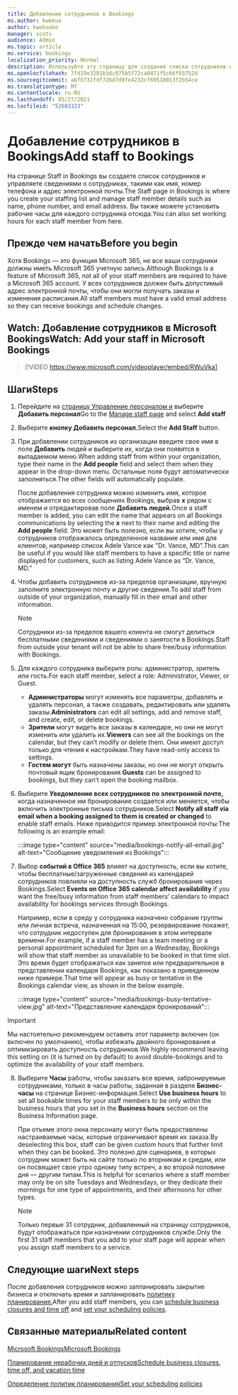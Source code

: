 ```yaml
---
title: Добавление сотрудников в Bookings
ms.author: kwekua
author: kwekuako
manager: scotv
audience: Admin
ms.topic: article
ms.service: bookings
localization_priority: Normal
description: Используйте эту страницу для создания списка сотрудников и управления сведениями о сотрудниках, такими как имя, номер телефона и адрес электронной почты.
ms.openlocfilehash: 7fd19e3281b3dc075b5f72ca0471f5c66f93752d
ms.sourcegitcommit: a6fb731fdf726d7d9fe4232cf69510013f2b54ce
ms.translationtype: MT
ms.contentlocale: ru-RU
ms.lasthandoff: 05/27/2021
ms.locfileid: "52683323"
---
```

# <a name="add-staff-to-bookings"></a><span data-ttu-id="37bf7-103">Добавление сотрудников в Bookings</span><span class="sxs-lookup"><span data-stu-id="37bf7-103">Add staff to Bookings</span></span>

<span data-ttu-id="37bf7-104">На странице Staff in Bookings вы создаете список сотрудников и управляете сведениями о сотрудниках, такими как имя, номер телефона и адрес электронной почты.</span><span class="sxs-lookup"><span data-stu-id="37bf7-104">The Staff page in Bookings is where you create your staffing list and manage staff member details such as name, phone number, and email address.</span></span> <span data-ttu-id="37bf7-105">Вы также можете установить рабочие часы для каждого сотрудника отсюда.</span><span class="sxs-lookup"><span data-stu-id="37bf7-105">You can also set working hours for each staff member from here.</span></span>

## <a name="before-you-begin"></a><span data-ttu-id="37bf7-106">Прежде чем начать</span><span class="sxs-lookup"><span data-stu-id="37bf7-106">Before you begin</span></span>

<span data-ttu-id="37bf7-107">Хотя Bookings — это функция Microsoft 365, не все ваши сотрудники должны иметь Microsoft 365 учетную запись.</span><span class="sxs-lookup"><span data-stu-id="37bf7-107">Although Bookings is a feature of Microsoft 365, not all of your staff members are required to have a Microsoft 365 account.</span></span> <span data-ttu-id="37bf7-108">У всех сотрудников должен быть допустимый адрес электронной почты, чтобы они могли получать заказы и изменения расписания.</span><span class="sxs-lookup"><span data-stu-id="37bf7-108">All staff members must have a valid email address so they can receive bookings and schedule changes.</span></span>

## <a name="watch-add-your-staff-in-microsoft-bookings"></a><span data-ttu-id="37bf7-109">Watch: Добавление сотрудников в Microsoft Bookings</span><span class="sxs-lookup"><span data-stu-id="37bf7-109">Watch: Add your staff in Microsoft Bookings</span></span>

> [!VIDEO https://www.microsoft.com/videoplayer/embed/RWuVka]

## <a name="steps"></a><span data-ttu-id="37bf7-110">Шаги</span><span class="sxs-lookup"><span data-stu-id="37bf7-110">Steps</span></span>

1. <span data-ttu-id="37bf7-111">Перейдите на [страницу Управление персоналом и](https://outlook.office.com/bookings/staff) выберите **Добавить персонал**</span><span class="sxs-lookup"><span data-stu-id="37bf7-111">Go to the [Manage staff page](https://outlook.office.com/bookings/staff) and select **Add staff**</span></span>

2. <span data-ttu-id="37bf7-112">Выберите **кнопку Добавить персонал.**</span><span class="sxs-lookup"><span data-stu-id="37bf7-112">Select the **Add Staff** button.</span></span>

3. <span data-ttu-id="37bf7-113">При добавлении сотрудников из организации введите свое имя в поле **Добавить** людей и выберите их, когда они появятся в выпадаемом меню.</span><span class="sxs-lookup"><span data-stu-id="37bf7-113">When adding staff from within your organization, type their name in the **Add people** field and select them when they appear in the drop-down menu.</span></span> <span data-ttu-id="37bf7-114">Остальные поля будут автоматически заполняться.</span><span class="sxs-lookup"><span data-stu-id="37bf7-114">The other fields will automatically populate.</span></span>

    <span data-ttu-id="37bf7-115">После добавления сотрудника можно изменить имя, которое отображается во всех сообщениях Bookings, выбрав **x** рядом с именем и отредактировав поле **Добавить людей.**</span><span class="sxs-lookup"><span data-stu-id="37bf7-115">Once a staff member is added, you can edit the name that appears on all Bookings communications by selecting the **x** next to their name and editing the **Add people** field.</span></span> <span data-ttu-id="37bf7-116">Это может быть полезно, если вы хотите, чтобы у сотрудников отображалось определенное название или имя для клиентов, например список Adele Vance как "Dr. Vance, MD".</span><span class="sxs-lookup"><span data-stu-id="37bf7-116">This can be useful if you would like staff members to have a specific title or name displayed for customers, such as listing Adele Vance as “Dr. Vance, MD.”</span></span>

4. <span data-ttu-id="37bf7-117">Чтобы добавить сотрудников из-за пределов организации, вручную заполните электронную почту и другие сведения.</span><span class="sxs-lookup"><span data-stu-id="37bf7-117">To add staff from outside of your organization, manually fill in their email and other information.</span></span>

    > [!NOTE]
    > <span data-ttu-id="37bf7-118">Сотрудники из-за пределов вашего клиента не смогут делиться бесплатными сведениями и сведениями о занятости в Bookings.</span><span class="sxs-lookup"><span data-stu-id="37bf7-118">Staff from outside your tenant will not be able to share free/busy information with Bookings.</span></span>

5. <span data-ttu-id="37bf7-119">Для каждого сотрудника выберите роль: администратор, зритель или гость.</span><span class="sxs-lookup"><span data-stu-id="37bf7-119">For each staff member, select a role: Administrator, Viewer, or Guest.</span></span>
    - <span data-ttu-id="37bf7-120">**Администраторы** могут изменять все параметры, добавлять и удалять персонал, а также создавать, редактировать или удалять заказы.</span><span class="sxs-lookup"><span data-stu-id="37bf7-120">**Administrators** can edit all settings, add and remove staff, and create, edit, or delete bookings.</span></span>
    - <span data-ttu-id="37bf7-121">**Зрители** могут видеть все заказы в календаре, но они не могут изменить или удалить их.</span><span class="sxs-lookup"><span data-stu-id="37bf7-121">**Viewers** can see all the bookings on the calendar, but they can’t modify or delete them.</span></span> <span data-ttu-id="37bf7-122">Они имеют доступ только для чтения к настройкам.</span><span class="sxs-lookup"><span data-stu-id="37bf7-122">They have read-only access to settings.</span></span>
    - <span data-ttu-id="37bf7-123">**Гостям могут** быть назначены заказы, но они не могут открыть почтовый ящик бронирования.</span><span class="sxs-lookup"><span data-stu-id="37bf7-123">**Guests** can be assigned to bookings, but they can’t open the booking mailbox.</span></span>

6. <span data-ttu-id="37bf7-124">Выберите **Уведомление всех сотрудников по электронной почте,** когда назначенное им бронирование создается или меняется, чтобы включить электронные письма сотрудников.</span><span class="sxs-lookup"><span data-stu-id="37bf7-124">Select **Notify all staff via email when a booking assigned to them is created or changed** to enable staff emails.</span></span> <span data-ttu-id="37bf7-125">Ниже приводится пример электронной почты:</span><span class="sxs-lookup"><span data-stu-id="37bf7-125">The following is an example email:</span></span>

    :::image type="content" source="media/bookings-notify-all-email.jpg" alt-text="Сообщение уведомления из Bookings":::

7. <span data-ttu-id="37bf7-127">Выбор **событий в Office 365** влияет на доступность, если вы хотите, чтобы бесплатные/загруженные сведения из календарей сотрудников повлияли на доступность служб бронирования через Bookings.</span><span class="sxs-lookup"><span data-stu-id="37bf7-127">Select **Events on Office 365 calendar affect availability** if you want the free/busy information from staff members’ calendars to impact availability for bookings services through Bookings.</span></span>

    <span data-ttu-id="37bf7-128">Например, если в среду у сотрудника назначено собрание группы или личная встреча, назначенная на 15:00, резервирование покажет, что сотрудник недоступен для бронирования в этом интервале времени.</span><span class="sxs-lookup"><span data-stu-id="37bf7-128">For example, if a staff member has a team meeting or a personal appointment scheduled for 3pm on a Wednesday, Bookings will show that staff member as unavailable to be booked in that time slot.</span></span> <span data-ttu-id="37bf7-129">Это время будет отображаться как занятое или предварительное в представлении календаря Bookings, как показано в приведенном ниже примере.</span><span class="sxs-lookup"><span data-stu-id="37bf7-129">That time will appear as busy or tentative in the Bookings calendar view, as shown in the below example.</span></span>

    :::image type="content" source="media/bookings-busy-tentative-view.jpg" alt-text="Представление календаря бронирований":::

> [!IMPORTANT]
> <span data-ttu-id="37bf7-131">Мы настоятельно рекомендуем оставить этот параметр включен (он включен по умолчанию), чтобы избежать двойного бронирования и оптимизировать доступность сотрудников.</span><span class="sxs-lookup"><span data-stu-id="37bf7-131">We highly recommend leaving this setting on (it is turned on by default) to avoid double-bookings and to optimize the availability of your staff members.</span></span>

8. <span data-ttu-id="37bf7-132">Выберите **Часы** работы, чтобы заказать все время, забронируемые сотрудниками, только в часы работы, заданная в разделе **Бизнес-часы** на странице Бизнес-информация.</span><span class="sxs-lookup"><span data-stu-id="37bf7-132">Select **Use business hours** to set all bookable times for your staff members to be only within the business hours that you set in the **Business hours** section on the Business Information page.</span></span>

    <span data-ttu-id="37bf7-133">При отъеме этого окна персоналу могут быть предоставлены настраиваемые часы, которые ограничивают время их заказа.</span><span class="sxs-lookup"><span data-stu-id="37bf7-133">By deselecting this box, staff can be given custom hours that further limit when they can be booked.</span></span> <span data-ttu-id="37bf7-134">Это полезно для сценариев, в которых сотрудник может быть на сайте только по вторникам и средам, или он посвящает свое утро одному типу встреч, а во второй половине дня — другим типам.</span><span class="sxs-lookup"><span data-stu-id="37bf7-134">This is helpful for scenarios where a staff member may only be on site Tuesdays and Wednesdays, or they dedicate their mornings for one type of appointments, and their afternoons for other types.</span></span>

    > [!NOTE]
    > <span data-ttu-id="37bf7-135">Только первые 31 сотрудник, добавленный на страницу сотрудников, будут отображаться при назначении сотрудников службе.</span><span class="sxs-lookup"><span data-stu-id="37bf7-135">Only the first 31 staff members that you add to your staff page will appear when you assign staff members to a service.</span></span>

## <a name="next-steps"></a><span data-ttu-id="37bf7-136">Следующие шаги</span><span class="sxs-lookup"><span data-stu-id="37bf7-136">Next steps</span></span>

<span data-ttu-id="37bf7-137">После добавления сотрудников можно [](schedule-closures-time-off-vacation.md) запланировать закрытие бизнеса и отключать время и запланировать [политику планирования.](set-scheduling-policies.md)</span><span class="sxs-lookup"><span data-stu-id="37bf7-137">After you add staff members, you can [schedule business closures and time off](schedule-closures-time-off-vacation.md) and [set your scheduling policies](set-scheduling-policies.md).</span></span>

## <a name="related-content"></a><span data-ttu-id="37bf7-138">Связанные материалы</span><span class="sxs-lookup"><span data-stu-id="37bf7-138">Related content</span></span>

[<span data-ttu-id="37bf7-139">Microsoft Bookings</span><span class="sxs-lookup"><span data-stu-id="37bf7-139">Microsoft Bookings</span></span>](bookings-overview.md)

[<span data-ttu-id="37bf7-140">Планирование нерабочих дней и отпусков</span><span class="sxs-lookup"><span data-stu-id="37bf7-140">Schedule business closures, time off, and vacation time</span></span>](schedule-closures-time-off-vacation.md)

[<span data-ttu-id="37bf7-141">Определение политик планирования</span><span class="sxs-lookup"><span data-stu-id="37bf7-141">Set your scheduling policies</span></span>](set-scheduling-policies.md)
